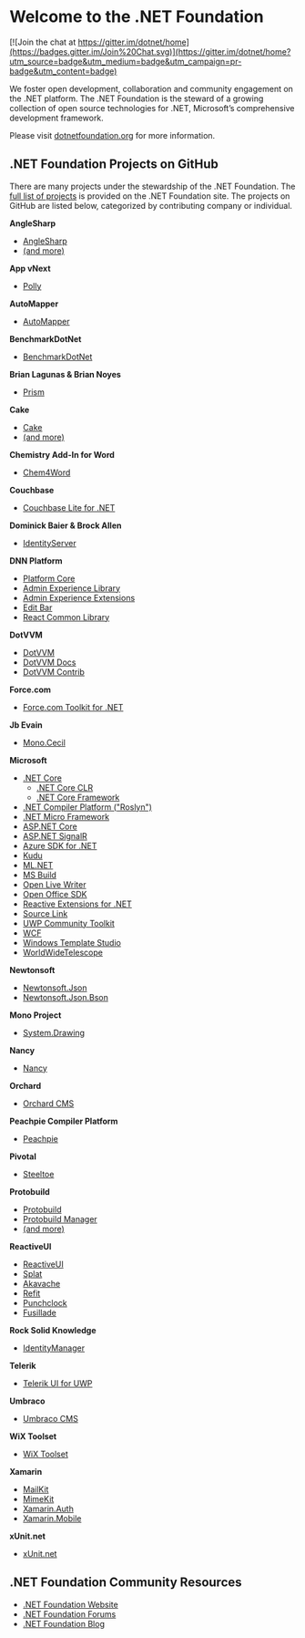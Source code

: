 # Welcome to the .NET Foundation

[![Join the chat at https://gitter.im/dotnet/home](https://badges.gitter.im/Join%20Chat.svg)](https://gitter.im/dotnet/home?utm_source=badge&utm_medium=badge&utm_campaign=pr-badge&utm_content=badge)

We foster open development, collaboration and community engagement on the .NET platform. The .NET Foundation is the steward of a growing collection of open source technologies for .NET, Microsoft’s comprehensive development framework.

Please visit [dotnetfoundation.org](https://dotnetfoundation.org) for more information.

## .NET Foundation Projects on GitHub

There are many projects under the stewardship of the .NET Foundation. The [full list of projects](https://dotnetfoundation.org/projects?type=project) is provided on the .NET Foundation site. The projects on GitHub are listed below, categorized by contributing company or individual.

**AngleSharp**

- [AngleSharp](https://github.com/AngleSharp/AngleSharp)
- [(and more)](https://github.com/AngleSharp)

**App vNext**

- [Polly](https://github.com/App-vNext/Polly)

**AutoMapper**

- [AutoMapper](https://github.com/automapper/automapper)

**BenchmarkDotNet**

- [BenchmarkDotNet](https://github.com/dotnet/BenchmarkDotNet)

**Brian Lagunas & Brian Noyes**

- [Prism](https://github.com/PrismLibrary)

**Cake**

- [Cake](https://github.com/cake-build/cake)
- [(and more)](https://github.com/cake-build)

**Chemistry Add-In for Word**

- [Chem4Word](https://github.com/Chem4Word)

**Couchbase**

- [Couchbase Lite for .NET](https://github.com/couchbaselabs/couchbase-lite-net)

**Dominick Baier & Brock Allen**

- [IdentityServer](https://github.com/identityserver)

**DNN Platform**
  - [Platform Core](https://github.com/dnnsoftware/Dnn.Platform)
  - [Admin Experience Library](https://github.com/dnnsoftware/Dnn.AdminExperience.Library)
  - [Admin Experience Extensions](https://github.com/dnnsoftware/Dnn.AdminExperience.Extensions)
  - [Edit Bar](https://github.com/dnnsoftware/Dnn.EditBar)
  - [React Common Library](https://github.com/dnnsoftware/Dnn.React.Common)

**DotVVM**
- [DotVVM](https://github.com/riganti/dotvvm)
- [DotVVM Docs](https://github.com/riganti/dotvvm-docs)
- [DotVVM Contrib](https://github.com/riganti/dotvvm-contrib)

**Force.com**

- [Force.com Toolkit for .NET](https://github.com/developerforce/Force.com-Toolkit-for-NET)

**Jb Evain**

- [Mono.Cecil](https://github.com/jbevain/cecil)

**Microsoft**

- [.NET Core](https://dotnet.github.io/)
  - [.NET Core CLR](https://github.com/dotnet/coreclr)
  - [.NET Core Framework](https://github.com/dotnet/corefx)
- [.NET Compiler Platform ("Roslyn")](https://github.com/dotnet/roslyn)
- [.NET Micro Framework](https://github.com/NETMF/netmf-interpreter)
- [ASP.NET Core](https://github.com/aspnet/home)
- [ASP.NET SignalR](https://github.com/SignalR/SignalR)
- [Azure SDK for .NET](https://github.com/Azure/azure-sdk-for-net)
- [Kudu](https://github.com/projectkudu/kudu)
- [ML.NET](https://github.com/dotnet/machinelearning)
- [MS Build](https://github.com/microsoft/msbuild)
- [Open Live Writer](http://openlivewriter.org)
- [Open Office SDK](https://github.com/officedev/open-xml-sdk)
- [Reactive Extensions for .NET](https://github.com/dotnet/reactive/)
- [Source Link](https://github.com/dotnet/sourcelink)
- [UWP Community Toolkit](https://github.com/Microsoft/UWPCommunityToolkit)
- [WCF](https://github.com/dotnet/wcf)
- [Windows Template Studio](https://github.com/Microsoft/WindowsTemplateStudio/)
- [WorldWideTelescope](https://github.com/WorldWideTelescope)

**Newtonsoft**

- [Newtonsoft.Json](https://github.com/JamesNK/Newtonsoft.Json)
- [Newtonsoft.Json.Bson](https://github.com/JamesNK/Newtonsoft.Json.Bson)

**Mono Project**

- [System.Drawing](https://github.com/mono/mono/tree/master/mcs/class/System.Drawing)

**Nancy**

- [Nancy](https://github.com/NancyFx)

**Orchard**

- [Orchard CMS](https://github.com/OrchardCMS/Orchard)

**Peachpie Compiler Platform**

- [Peachpie](https://github.com/peachpiecompiler/peachpie)

**Pivotal**

- [Steeltoe](https://steeltoe.io)

**Protobuild**

- [Protobuild](https://github.com/Protobuild/Protobuild)
- [Protobuild Manager](https://github.com/Protobuild/Protobuild.Manager)
- [(and more)](https://github.com/Protobuild/)

**ReactiveUI**

- [ReactiveUI](https://github.com/reactiveui/ReactiveUI)
- [Splat](https://github.com/reactiveui/Splat)
- [Akavache](https://github.com/reactiveui/Akavache)
- [Refit](https://github.com/reactiveui/refit)
- [Punchclock](https://github.com/reactiveui/punchclock)
- [Fusillade](https://github.com/reactiveui/Fusillade)

**Rock Solid Knowledge**

- [IdentityManager](https://github.com/IdentityManager/IdentityManager2)

**Telerik**

- [Telerik UI for UWP](https://github.com/telerik/UI-For-UWP/)

**Umbraco**

- [Umbraco CMS](https://github.com/umbraco/Umbraco-CMS)

**WiX Toolset**

- [WiX Toolset](https://github.com/wixtoolset)

**Xamarin**

- [MailKit](https://github.com/jstedfast/MailKit)
- [MimeKit](https://github.com/jstedfast/MimeKit)
- [Xamarin.Auth](https://github.com/xamarin/Xamarin.Auth)
- [Xamarin.Mobile](https://github.com/xamarin/Xamarin.Mobile)

**xUnit.net**

- [xUnit.net](https://github.com/xunit/xunit)

## .NET Foundation Community Resources

- [.NET Foundation Website](https://dotnetfoundation.org)
- [.NET Foundation Forums](https://forums.dotnetfoundation.org/)
- [.NET Foundation Blog](https://dotnetfoundation.org/blog)

